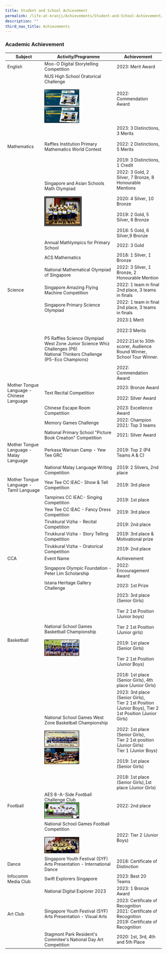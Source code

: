 ```yaml
---
title: Student and School Achievement
permalink: /life-at-kranji/Achievements/Student-and-School-Achievement/
description: ""
third_nav_title: Achievements
---
```

### Academic Achievement

| Subject | Activity/Programme | Achievement |
| -------- | -------- | -------- |
| English | Moo-O Digital Storytelling Competition | 2023: Merit Award |
| | NUS High School Oratorical Challenge <br><br><img style="width:50%; border:1px double black;" src="/images/Life%20@%20Kranji/Achievements/Student%20and%20School%20Achievement/A1.jpg" alt="NUS Oratorical Competition 1.jpg" width="50" height="50"><br><img style="width:50%; border:1px double black;" src="/images/Life%20@%20Kranji/Achievements/Student%20and%20School%20Achievement/A1(1).jpg" alt="NUS Oratorical Competition 1.jpg" width="50" height="50">| 2022: Commendation Award |
| Mathematics | Raffles Institution Primary Mathematics World Contest | 2023: 3 Distinctions, 3 Merits<br><br>2022: 2 Distinctions, 5 Merits <br><br>2019: 3 Distinctions, 1 Credit |
| | Singapore and Asian Schools Math Olympiad<br><br> <img style="width:50%; height:50%; border:5px double black;" src="/images/Life%20@%20Kranji/Achievements/Student%20and%20School%20Achievement/A2.jpg" width="50" height="50">| 2022: 3 Gold, 2 Silver, 7 Bronze, 8 Honourable Mentions <br><br>2020: 4 Silver, 10 Bronze<br><br>2019: 2 Gold, 5 Silver, 6 Bronze<br><br>2018: 5 Gold, 6 Silver,9 Bronze|
| | Annual Mathlympics for Primary School | 2022: 3 Gold |
| | ACS Mathematics | 2018: 1 Silver, 1 Bronze |
| | National Mathematical Olympiad of Singapore | 2022: 3 Silver, 1 Bronze, 2 Honourable Mention |
|Science| Singapore Amazing Flying Machine Competition | 2022: 1 team in final <br>2nd place, 3 teams in finals |
| | Singapore Primary Science Olympiad| 2022: 1 team in final <br>2nd place, 3 teams in finals |
| | P5 Raffles Science Olympiad West Zone Junior Science Whiz Challenges (P6)<br>National Thinkers Challenge (P5-Eco Champions) | 2023:1 Merit<br><br>2022:3 Merits<br><br>2022:21st to 30th scorer, Audience Round Winner, School Tour Winner.<br><br>2022: Commendation Award |
|Mother Tongue Language - Chinese Language | Text Recital Competition |2023: Bronze Award<br><br> 2022: Silver Award |
| | Chinese Escape Room Competition | 2023: Excellence Award |
| | Memory Games Challenge | 2022: Champion<br>2021: Top 3 teams |
| | National Primary School "Picture Book Creation" Competition | 2021: Silver Award |
|Mother Tongue Language - Malay Language | Perkasa Warisan Camp - Yew Tee GRC | 2019: Top 2 (P4 Teams A &amp; C) |
| | National Malay Language Writing Competition | 2019: 2 Silvers, 2nd place |
| Mother Tongue Language - Tamil Language | Yew Tee CC IEAC- Show &amp; Tell Competition | 2019: 3rd place |
| | Tampines CC IEAC- Singing Competition | 2019: 1st place
| | Yew Tee CC IEAC - Fancy Dress Competition | 2019: 3rd place |
| | Tirukkural Vizha - Recital Competition | 2019: 2nd place |
| | Tirukkural Vizha - Story Telling Competition | 2019: 3rd place &amp; Motivational prize |
| | Tirukkural Vizha - Oratorical Competition | 2019: 2nd place |
| CCA | Event Name | Achievement |
|      | Singapore Olympic Foundation - Peter Lim Scholarship     | 2022: Encouragement Award |
|      | Istana Heritage Gallery Challenge | 2023: 1st Prize|
| Basketball | National School Games Basketball Championship <br><br><img style="width:50%; border:1px double black;" src="/images/Life%20@%20Kranji/Achievements/Student%20and%20School%20Achievement/A12.jpg" width="50" height="50"> | 2023: 3rd place (Senior Girls)<br><br>Tier 2 1st Position (Junior boys)<br><br>Tier 2 1st Position (Junior girls)<br><br>2019: 1st place (Senior Girls)<br><br>Tier 2 1st Position (Junior Boys)<br><br>2018: 1st place (Senior Girls), 4th place (Junior Girls)  |
|      | National School Games West Zone Basketball Championship<br><br><img style="width:50%; border:1px double black;" src="/images/Life%20@%20Kranji/Achievements/Student%20and%20School%20Achievement/A13.jpg" alt="NUS Oratorical Competition 1.jpg" width="50" height="50"><br><img style="width:50%; border:1px double black;" src="/images/Life%20@%20Kranji/Achievements/Student%20and%20School%20Achievement/A14.jpg" alt="NUS Oratorical Competition 1.jpg" width="50" height="50">    | 2023: 3rd place (Senior Girls),<br> Tier 2 1st Position (Junior Boys), Tier 2 1st Position (Junior Girls)<br><br> 2022: 1st place (Senior Girls), <br>Tier 2 1st position (Junior Girls)<br>Tier 1 (Junior Boys)<br><br>2019: 1st place (Senior Girls)<br><br>2018: 1st place (Senior Girls),1st place (Junior Girls) |
|Football| AES 8-A-Side Football Challenge Club <br><img style="width:50%; border:1px double black;" src="/images/Life%20@%20Kranji/Achievements/Student%20and%20School%20Achievement/A15.jpg" alt="NUS Oratorical Competition 1.jpg" width="50" height="50">| 2022: 2nd place |
|| National School Games Football Competition <br><br> <img style="width:50%; border:1px double black;" src="/images/Life%20@%20Kranji/Achievements/Student%20and%20School%20Achievement/A16.jpg" alt="NUS Oratorical Competition 1.jpg" width="50" height="50"> | 2022: Tier 2 (Junior Boys) |
|Dance | Singapore Youth Festival (SYF) Arts Presentation - International Dance | 2018: Certificate of Distinction |
|Infocomm Media Club | Swift Explorers Singapore | 2023: Best 20 Teams |
| | National Digital Explorer 2023 | 2023: 1 Bronze Award |
|Art Club |Singapore Youth Festival (SYF) Arts Presentation - Visual Arts | 2023: Certificate of Recognition<br>2021: Certificate of Recognition<br>2019: Certificate of Recognition |
| | Stagmont Park Resident's Commitee's National Day Art Competition | 2020: 1st, 3rd, 4th and 5th Place |